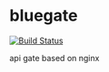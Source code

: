 # bluegate 

[![Build Status](https://www.travis-ci.org/meteorice/bluegate.svg?branch=master)](https://www.travis-ci.org/meteorice/bluegate)

api gate based on  nginx 
